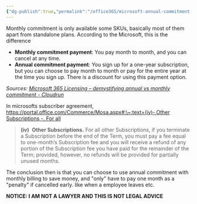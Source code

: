 ```yaml
---
{"dg-publish":true,"permalink":"/office365/microsoft-annual-commitment-vs-month-to-month-subscribtions/","tags":["public"],"noteIcon":"1","created":"2023-08-15T14:20:47.000+02:00","updated":"2023-03-08T20:34:21.000+01:00"}
---
```




Monthly commitment is only available some SKUs, basically most of them apart from standalone plans. According to the Microsoft, this is the difference 
-   **Monthly commitment payment**: You pay month to month, and you can cancel at any time.
-   **Annual commitment payment**: You sign up for a one-year subscription, but you can choose to pay month to month or pay for the entire year at the time you sign up. There is a discount for using this payment option.

*Sources: [Microsoft 365 Licensing – demystifying annual vs monthly commitment - Cloudrun](https://cloudrun.co.uk/office365/microsoft-365-licensing-demystifying-annual-vs-monthly-commitment/)*

In microsofts subscriber agreement, [https://portal.office.com/Commerce/Mosa.aspx#:\~:text=(iv)-,Other Subscriptions,-. For all](https://portal.office.com/Commerce/Mosa.aspx#:~:text=(iv)-,Other%20Subscriptions,-.%20For%20all)
> **(iv)**  **Other Subscriptions.** For all other Subscriptions, if you terminate a Subscription before the end of the Term, you must pay a fee equal to one-month’s Subscription fee and you will receive a refund of any portion of the Subscription fee you have paid for the remainder of the Term; provided, however, no refunds will be provided for partially unused months.

The conclusion then is that you can choose to use annual commitment with monthly billing to save money, and "only" have to pay one month as a "penalty" if cancelled early. like when a employee leaves etc.


**NOTICE: I AM NOT A LAWYER AND THIS IS NOT LEGAL ADVICE**